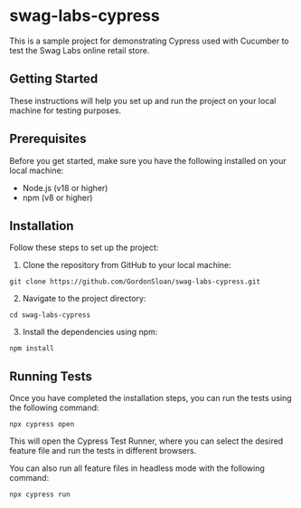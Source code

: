 # swag-labs-cypress
 
This is a sample project for demonstrating Cypress used with Cucumber to test the Swag Labs online retail store.

## Getting Started
These instructions will help you set up and run the project on your local machine for testing purposes.

## Prerequisites
Before you get started, make sure you have the following installed on your local machine:

* Node.js (v18 or higher)
* npm (v8 or higher)

## Installation
Follow these steps to set up the project:

1. Clone the repository from GitHub to your local machine:
```
git clone https://github.com/GordonSloan/swag-labs-cypress.git
```
2. Navigate to the project directory:
```
cd swag-labs-cypress
```
3. Install the dependencies using npm:
```
npm install
```

## Running Tests
Once you have completed the installation steps, you can run the tests using the following command:

```
npx cypress open
```
This will open the Cypress Test Runner, where you can select the desired feature file and run the tests in different browsers.

You can also run all feature files in headless mode with the following command:
```
npx cypress run
```
